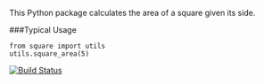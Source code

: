 This Python package calculates the area of a square given its side.

###Typical Usage

```
from square import utils
utils.square_area(5)
```

[![Build Status](https://travis-ci.org/franaguila/DSCI_524-square-python.svg?branch=master)](https://travis-ci.org/franaguila/DSCI_524-square-python)
